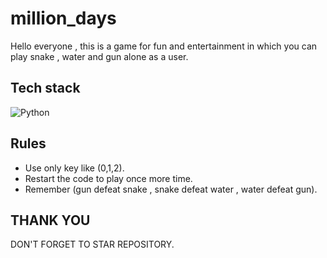 # million_days
Hello everyone , this is a game for fun and entertainment in which you can play snake , water and gun alone as a user.
## Tech stack
![Python](https://img.shields.io/badge/Python-3776AB?style=for-the-badge&logo=python&logoColor=white)
## Rules
- Use only key like (0,1,2).
- Restart the code to play once more time.
- Remember (gun defeat snake , snake defeat water , water defeat gun).
## THANK YOU
DON'T FORGET TO STAR REPOSITORY.


